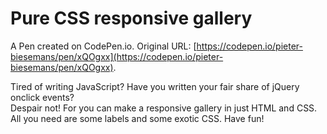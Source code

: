 # Pure CSS responsive gallery

A Pen created on CodePen.io. Original URL: [https://codepen.io/pieter-biesemans/pen/xQOgxx](https://codepen.io/pieter-biesemans/pen/xQOgxx).

Tired of writing JavaScript? Have you written your fair share of jQuery onclick events? <br> Despair not! For you can make a responsive gallery in just HTML and CSS. All you need are some labels and some exotic CSS. Have fun! 